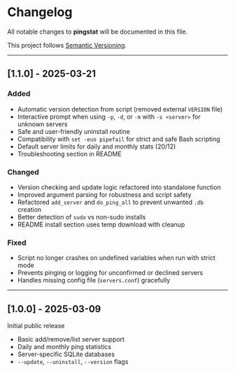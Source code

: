 # Changelog

All notable changes to **pingstat** will be documented in this file.

This project follows [Semantic Versioning](https://semver.org/).

---

## [1.1.0] - 2025-03-21
### Added
- Automatic version detection from script (removed external `VERSION` file)
- Interactive prompt when using `-p`, `-d`, or `-m` with `-s <server>` for unknown servers
- Safe and user-friendly uninstall routine
- Compatibility with `set -euo pipefail` for strict and safe Bash scripting
- Default server limits for daily and monthly stats (20/12)
- Troubleshooting section in README

### Changed
- Version checking and update logic refactored into standalone function
- Improved argument parsing for robustness and script safety
- Refactored `add_server` and `do_ping_all` to prevent unwanted `.db` creation
- Better detection of `sudo` vs non-sudo installs
- README install section uses temp download with cleanup

### Fixed
- Script no longer crashes on undefined variables when run with strict mode
- Prevents pinging or logging for unconfirmed or declined servers
- Handles missing config file (`servers.conf`) gracefully

---

## [1.0.0] - 2025-03-09
Initial public release

- Basic add/remove/list server support
- Daily and monthly ping statistics
- Server-specific SQLite databases
- `--update`, `--uninstall`, `--version` flags
